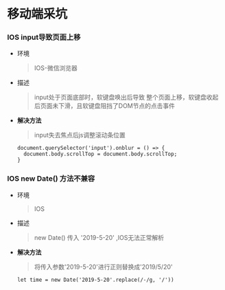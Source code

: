 # 移动端采坑

### IOS input导致页面上移
* 环境
  > IOS-微信浏览器
* 描述
  > input处于页面底部时，软键盘唤出后导致 整个页面上移，软键盘收起后页面未下滑，且软键盘阻挡了DOM节点的点击事件

* __解决方法__
  > input失去焦点后js调整滚动条位置
  ```
  document.querySelector('input').onblur = () => {
    document.body.scrollTop = document.body.scrollTop;
  }
  ```

### IOS new Date() 方法不兼容
* 环境
  > IOS
* 描述
  > new Date() 传入 '2019-5-20' ,IOS无法正常解析

* __解决方法__
  > 将传入参数'2019-5-20'进行正则替换成'2019/5/20'
  ```
  let time = new Date('2019-5-20'.replace(/-/g, '/'))
  ```
